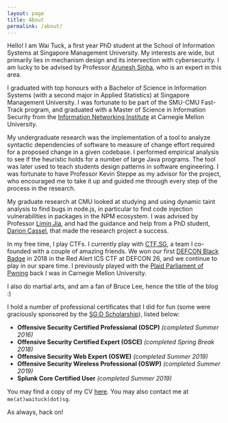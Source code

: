 ```yaml
---
layout: page
title: About
permalink: /about/
---
```


Hello! I am Wai Tuck, a first year PhD student at the School of Information Systems at Singapore Management University. My interests are wide, but primarily lies in mechanism design and its intersection with cybersecurity. I am lucky to be advised by Professor [Arunesh Sinha](http://aruneshsinha.net/), who is an expert in this area.

I graduated with top honours with a Bachelor of Science in Information Systems (with a second major in Applied Statistics) at Singapore Management University. I was fortunate to be part of the SMU-CMU Fast-Track program, and graduated with a Master of Science in Information Security from the [Information Networking Institute](https://www.cmu.edu/ini/) at Carnegie Mellon University.

My undergraduate research was the implementation of a tool to analyze syntactic dependencies of software to measure of change effort required for a proposed change in a given codebase. I performed empirical analysis to see if the heuristic holds for a number of large Java programs. The tool was later used to teach students design patterns in software engineering. I was fortunate to have Professor Kevin Steppe as my advisor for the project, who encouraged me to take it up and
guided me through every step of the process in the research.

My graduate research at CMU looked at studying and using dynamic taint analysis to find bugs in node.js, in particular to find code injection vulnerabilities in packages in the NPM ecosystem. I was advised by Professor [Limin Jia](https://www.andrew.cmu.edu/user/liminjia/), and had the guidance and help from a PhD student, [Darion Cassel](https://darioncassel.me/), that made the research project a success.

In my free time, I play CTFs. I currently play with [CTF.SG](https://ctftime.org/team/77768), a team I co-founded with a couple of amazing friends. We won our first [DEFCON Black Badge](https://www.defcon.org/html/links/dc-black-badge.html) in 2018 in the Red Alert ICS CTF at DEFCON 26, and we continue to play in our spare time. I previously played with the [Plaid Parliament of Pwning](https://www.cmu.edu/ini/news/2019/defcon-champion20191.html) back I was in Carnegie Mellon University. 

I also do martial arts, and am a fan of Bruce Lee, hence the title of the blog :)

I hold a number of professional certificates that I did for fun (some were graciously sponsored by the [SG:D Scholarship](https://www.imda.gov.sg/IMTalent/programmes/sgd-undergraduate)), listed below:

- **Offensive Security Certified Professional (OSCP)** _(completed Summer 2016)_
- **Offensive Security Certified Expert (OSCE)** _(completed Spring Break 2018)_
- **Offensive Security Web Expert (OSWE)** _(completed Summer 2019)_
- **Offensive Security Wireless Professional (OSWP)** _(completed Summer 2019)_
- **Splunk Core Certified User** _(completed Summer 2019)_


You may find a copy of my CV [here](https://github.com/wongwaituck/wongwaituck.github.io/raw/master/CV.pdf). You may also contact me at `me(at)waituck(dot)sg`.

As always, hack on!

